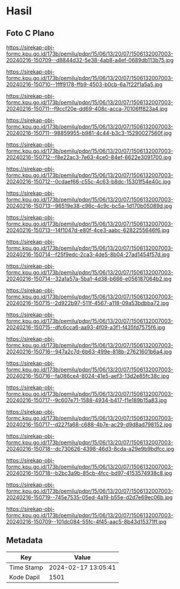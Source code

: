 # Hasil

## Foto C Plano

https://sirekap-obj-formc.kpu.go.id/173b/pemilu/pdpr/15/06/13/20/07/1506132007003-20240216-150709--d8844d32-5e38-4ab8-a4ef-0689db113b75.jpg

https://sirekap-obj-formc.kpu.go.id/173b/pemilu/pdpr/15/06/13/20/07/1506132007003-20240216-150710--1fff9178-ffb9-4503-b0cb-6a7f22f1a5a5.jpg

https://sirekap-obj-formc.kpu.go.id/173b/pemilu/pdpr/15/06/13/20/07/1506132007003-20240216-150711--f9ccf20e-dd69-408c-acca-70106ff823a4.jpg

https://sirekap-obj-formc.kpu.go.id/173b/pemilu/pdpr/15/06/13/20/07/1506132007003-20240216-150711--98859955-b981-4c44-b3c3-15290027560f.jpg

https://sirekap-obj-formc.kpu.go.id/173b/pemilu/pdpr/15/06/13/20/07/1506132007003-20240216-150712--f8e22ac3-7e63-4ce0-84ef-6622e3091700.jpg

https://sirekap-obj-formc.kpu.go.id/173b/pemilu/pdpr/15/06/13/20/07/1506132007003-20240216-150712--0cdaef66-c55c-4c63-b8dc-15301f54e40c.jpg

https://sirekap-obj-formc.kpu.go.id/173b/pemilu/pdpr/15/06/13/20/07/1506132007003-20240216-150713--96519e38-c96c-4c9c-bc5a-1d170b05089d.jpg

https://sirekap-obj-formc.kpu.go.id/173b/pemilu/pdpr/15/06/13/20/07/1506132007003-20240216-150713--14f1047d-e80f-4ce3-aabc-6282255646f6.jpg

https://sirekap-obj-formc.kpu.go.id/173b/pemilu/pdpr/15/06/13/20/07/1506132007003-20240216-150714--f25f9edc-2ca3-4de5-8b04-27ad1454f57d.jpg

https://sirekap-obj-formc.kpu.go.id/173b/pemilu/pdpr/15/06/13/20/07/1506132007003-20240216-150714--32a1a57a-5ba1-4d38-b666-e056187064b2.jpg

https://sirekap-obj-formc.kpu.go.id/173b/pemilu/pdpr/15/06/13/20/07/1506132007003-20240216-150715--2d922b97-511f-4567-a118-09a53bdbba72.jpg

https://sirekap-obj-formc.kpu.go.id/173b/pemilu/pdpr/15/06/13/20/07/1506132007003-20240216-150715--dfc6cca6-aa93-4f09-a3f1-f435fd7575f6.jpg

https://sirekap-obj-formc.kpu.go.id/173b/pemilu/pdpr/15/06/13/20/07/1506132007003-20240216-150716--947a2c7d-6b63-499e-818b-27621601b6a4.jpg

https://sirekap-obj-formc.kpu.go.id/173b/pemilu/pdpr/15/06/13/20/07/1506132007003-20240216-150716--fa086ce4-8024-41e5-aef3-13d2e85fc38c.jpg

https://sirekap-obj-formc.kpu.go.id/173b/pemilu/pdpr/15/06/13/20/07/1506132007003-20240216-150717--9c607e71-1588-4934-b417-f1e189b15a83.jpg

https://sirekap-obj-formc.kpu.go.id/173b/pemilu/pdpr/15/06/13/20/07/1506132007003-20240216-150717--d227fa68-c688-4b7e-ac29-d9d8ad798152.jpg

https://sirekap-obj-formc.kpu.go.id/173b/pemilu/pdpr/15/06/13/20/07/1506132007003-20240216-150718--dc730626-4398-46d3-8cda-a29e9b9bdfcc.jpg

https://sirekap-obj-formc.kpu.go.id/173b/pemilu/pdpr/15/06/13/20/07/1506132007003-20240216-150718--b2bc3a9b-85cb-4fcc-bd97-4153574938c8.jpg

https://sirekap-obj-formc.kpu.go.id/173b/pemilu/pdpr/15/06/13/20/07/1506132007003-20240216-150719--745e7535-05ed-4a19-b55e-d2d7e69ec06b.jpg

https://sirekap-obj-formc.kpu.go.id/173b/pemilu/pdpr/15/06/13/20/07/1506132007003-20240216-150709--101dc084-55fc-4f45-aac5-8b43d15371ff.jpg


## Metadata

| Key        | Value               |
| ---------- | ------------------- |
| Time Stamp | 2024-02-17 13:05:41 |
| Kode Dapil | 1501                |




